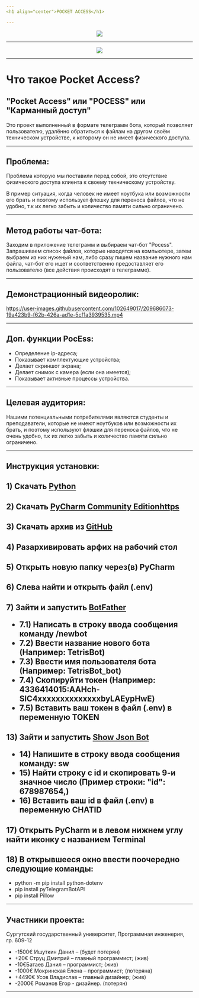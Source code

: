 ```yaml
---
<h1 align="center">POCKET ACCESS</h1>

---
```

<p align="center"><img src="https://user-images.githubusercontent.com/102649017/204105904-3392f9d4-0153-4d3f-8a56-7d0735b9628a.png"></p>

---
<p align="center">
<img src="https://img.shields.io/badge/PRs-welcome-brightgreen.svg?style=flat">
</p> 

---
# Что такое Pocket Access?

## "Pocket Access" или "POCESS" или "Карманный доступ"
Это проект выполненный в формате телеграмм бота, который позволяет пользователю, удалённо обратиться к файлам на другом своём техническом устройстве, к которому он не имеет физического доступа. 

---
## Проблема:
Проблема которую мы поставили перед собой, это отсутствие физического доступа клиента к своему техническому устройству. 

В пример ситуация, когда человек не имеет ноутбука или возможности его брать и поэтому использует флешку для переноса файлов, что не удобно, т.к их легко забыть и количество памяти сильно ограничено.


---
## Метод работы чат-бота:
Заходим в приложение телеграмм и выбираем чат-бот "Pocess". Запрашиваем список файлов, которые находятся на компьютере, затем выбраем из них нуженый нам, либо сразу пишем название нужного нам файла, чат-бот его ищет и соответственно предоставляет его пользователю (все действия происходят в телеграмме).

---
## Демонстрационный видеоролик:

https://user-images.githubusercontent.com/102649017/209686073-19a423b9-f62b-426a-ad1e-5cf1a3939535.mp4

---
## Доп. функции PocEss:
- Определение ip-адреса;
- Показывает комплектующие устройства;
- Делает скриншот экрана;
- Делает снимок с камера (если она имеется);
- Показывает активные процессы устройства.


---
## Целевая аудитория: 
Нашими потенциальными потребителями являются студенты и преподаватели, которые не имеют ноутбуков или возможности их брать, и поэтому используют флэшки для переноса файлов, что не очень удобно, т.к их легко забыть и количество памяти сильно ограничено.

---
## Инструкция установки: 
<h2>1) Скачать <a href="https://www.python.org/downloads/">Python</a></h2>
<h2>2) Скачать <a href="https://www.jetbrains.com/ru-ru/pycharm/download/?section=windows">PyCharm Community Editionhttps</a></h2>
<h2>3) Скачать архив из <a href="C:\Users\Пользователь\Desktop\Pocket-access-main.zip" download>GitHub</a></h2>
<h2>4) Разархивировать арфих на рабочий стол</h2>
<h2>5) Открыть новую папку через(в) PyCharm</h2>
<h2>6) Слева найти и открыть файл (.env)</h2>
<h2>7) Зайти и запустить <a href="https://t.me/BotFather">BotFather</a>
  <ul>
        <li>7.1) Написать в строку ввода сообщения команду /newbot</li>
        <li>7.2) Ввести название нового бота (Например: TetrisBot)</li>
        <li>7.3) Ввести имя пользователя бота (Например: TetrisBot_bot)</li>
        <li>7.4) Скопируйти токен (Например: 4336414015:AAHch-SlC4xxxxxxxxxxxxxxbyLAEypHwE)</li>
        <li>7.5) Вставить ваш токен в файл (.env) в переменную TOKEN</li>
  </ul>
</h2>
<h2>13) Зайти и запустить <a href="https://t.me/ShowJsonBot">Show Json Bot</a>
  <ul>
        <li>14) Напишите в строку ввода сообщения команду: sw</li>
        <li>15) Найти строку с id и скопировать 9-и значное число (Пример строки: "id": 678987654,)</li>
        <li>16) Вставить ваш id в файл (.env) в переменную CHATID</li>
  </ul>
</h2>
<h2>17) Открыть PyCharm и в левом нижнем углу найти иконку с названием Terminal</h2>
<h2>18) В открывшееся окно ввести поочередно следующие команды:</h2>
  <ul>
        <li>python -m pip install python-dotenv</li>
        <li>pip install pyTelegramBotAPI</li>
        <li>pip install Pillow</li>
  </ul>
</h2>

---
## Участники проекта:

Сургутский государственный университет, Программная инженерия, гр. 609-12

- -1500€ Ишуткин Данил – (будет потерян)
- +20€ Струц Дмитрий – главный программист; (жив)
- -10€Батаев Данил – программист; (жив)
- -1000€ Мокринская Елена – программист; (потеряна)
- +4490€ Усов Владислав –  главный дизайнер; (жив)
- -2000€ Романов Егор - дизайнер. (потерян)

---
